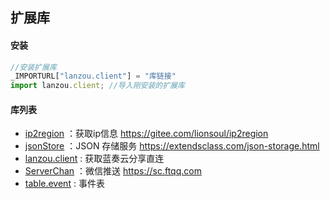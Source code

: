 ## 扩展库

#### 安装

```js
//安装扩展库
_IMPORTURL["lanzou.client"] = "库链接"
import lanzou.client; //导入刚安装的扩展库
```

#### 库列表

- [ip2region](http://suiang/aardio/lib/ip2region.tar.lzma) ：获取ip信息 https://gitee.com/lionsoul/ip2region
- [jsonStore](http://suiang/aardio/lib/jsonStore.tar.lzma) ：JSON 存储服务 https://extendsclass.com/json-storage.html
- [lanzou.client](http://suiang.cn/aardio/lib/lanzou.client.tar.lzma) : 获取蓝奏云分享直连
- [ServerChan](http://suiang/aardio/lib/ServerChan.tar.lzma) ：微信推送 https://sc.ftqq.com
- [table.event](http://suiang.cn/aardio/lib/table.event.tar.lzma) : 事件表
